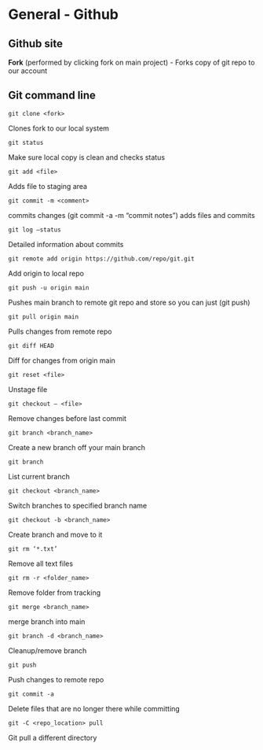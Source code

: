 # General - Github

## Github site

**Fork** (performed by clicking fork on main project) - Forks copy of git repo to our account

## Git command line

```
git clone <fork>
```
  
  Clones fork to our local system 

```
git status
```

Make sure local copy is clean and checks status

```
git add <file>
```

Adds file to staging area

```
git commit -m <comment>
```

commits changes (git commit -a -m “commit notes”) adds files and commits

```
git log —status
```

Detailed information about commits

```
git remote add origin https://github.com/repo/git.git
```

Add origin to local repo

```
git push -u origin main
```

Pushes main branch to remote git repo and store so you can just (git push)

```
git pull origin main
```

Pulls changes from remote repo

```
git diff HEAD
```

Diff for changes from origin main

```
git reset <file>
```

Unstage file

```
git checkout — <file>
```

Remove changes before last commit

```
git branch <branch_name>
```

Create a new branch off your main branch

```
git branch
```

List current branch

```
git checkout <branch_name>
```

Switch branches to specified branch name

```
git checkout -b <branch_name>
```

Create branch and move to it

```
git rm ‘*.txt’
```

Remove all text files

```
git rm -r <folder_name>
```

Remove folder from tracking

```
git merge <branch_name>
```

merge branch into main

```
git branch -d <branch_name>
```

Cleanup/remove branch

```
git push
```

Push changes to remote repo

```
git commit -a
```

Delete files that are no longer there while committing

```
git -C <repo_location> pull
```

Git pull a different directory
